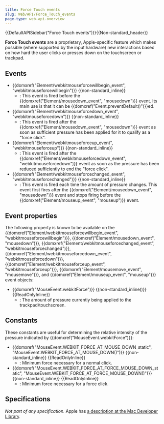 ```yaml
---
title: Force Touch events
slug: Web/API/Force_Touch_events
page-type: web-api-overview
---
```


{{DefaultAPISidebar("Force Touch events")}}{{Non-standard_header}}

**Force Touch events** are a proprietary, Apple-specific feature which makes possible (where supported by the input hardware) new interactions based on how hard the user clicks or presses down on the touchscreen or trackpad.

## Events

- {{domxref("Element/webkitmouseforcewillbegin_event", "webkitmouseforcewillbegin")}} {{non-standard_inline}}
  - : This event is fired before the {{domxref("Element/mousedown_event", "mousedown")}} event. Its main use is that it can be {{domxref("Event.preventDefault()")}}ed.
- {{domxref("Element/webkitmouseforcedown_event", "webkitmouseforcedown")}} {{non-standard_inline}}
  - : This event is fired after the {{domxref("Element/mousedown_event", "mousedown")}} event as soon as sufficient pressure has been applied for it to qualify as a "force click".
- {{domxref("Element/webkitmouseforceup_event", "webkitmouseforceup")}} {{non-standard_inline}}
  - : This event is fired after the {{domxref("Element/webkitmouseforcedown_event", "webkitmouseforcedown")}} event as soon as the pressure has been reduced sufficiently to end the "force click".
- {{domxref("Element/webkitmouseforcechanged_event", "webkitmouseforcechanged")}} {{non-standard_inline}}
  - : This event is fired each time the amount of pressure changes. This event first fires after the {{domxref("Element/mousedown_event", "mousedown")}} event and stops firing before the {{domxref("Element/mouseup_event", "mouseup")}} event.

## Event properties

The following property is known to be available on the {{domxref("Element/webkitmouseforcewillbegin_event", "webkitmouseforcewillbegin")}}, {{domxref("Element/mousedown_event", "mousedown")}}, {{domxref("Element/webkitmouseforcechanged_event", "webkitmouseforcechanged")}}, {{domxref("Element/webkitmouseforcedown_event", "webkitmouseforcedown")}}, {{domxref("Element/webkitmouseforceup_event", "webkitmouseforceup")}}, {{domxref("Element/mousemove_event", "mousemove")}}, and {{domxref("Element/mouseup_event", "mouseup")}} event objects:

- {{domxref("MouseEvent.webkitForce")}} {{non-standard_inline()}} {{ReadOnlyInline}}
  - : The amount of pressure currently being applied to the trackpad/touchscreen.

## Constants

These constants are useful for determining the relative intensity of the pressure indicated by {{domxref("MouseEvent.webkitForce")}}:

- {{domxref("MouseEvent.WEBKIT_FORCE_AT_MOUSE_DOWN_static", "MouseEvent.WEBKIT_FORCE_AT_MOUSE_DOWN()")}} {{non-standard_inline}} {{ReadOnlyInline}}
  - : Minimum force necessary for a normal click.
- {{domxref("MouseEvent.WEBKIT_FORCE_AT_FORCE_MOUSE_DOWN_static", "MouseEvent.WEBKIT_FORCE_AT_FORCE_MOUSE_DOWN()")}} {{non-standard_inline}} {{ReadOnlyInline}}
  - : Minimum force necessary for a force click.

## Specifications

_Not part of any specification._ Apple has [a description at the Mac Developer Library](https://developer.apple.com/library/archive/documentation/AppleApplications/Conceptual/SafariJSProgTopics/RespondingtoForceTouchEventsfromJavaScript.html).
